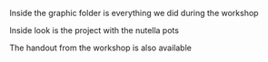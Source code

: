 Inside the graphic folder is everything we did during the workshop

Inside look is the project with the nutella pots

The handout from the workshop is also available 
